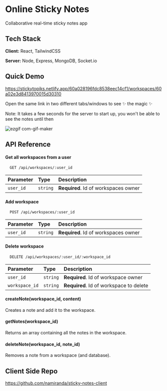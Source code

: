 
# Online Sticky Notes

 Collaborative real-time sticky notes app

 


## Tech Stack

**Client:** React, TailwindCSS

**Server:** Node, Express, MongoDB, Socket.io

## Quick Demo

https://stickytopiks.netlify.app/60a028196fdc8538eec14cf1/workspaces/60a02e3d8413970015d30310

Open the same link in two different tabs/windows to see ✨ the magic ✨

Note: It takes a few seconds for the server to start up, you won't be able to see the notes until then

![ezgif com-gif-maker](https://user-images.githubusercontent.com/49685356/119281814-8d878e00-bc0d-11eb-9f82-b11ceb9e0cc6.gif)
  
## API Reference

#### Get all workspaces from a user

```http
  GET /api/workspaces/:user_id
```

| Parameter | Type     | Description                |
| :-------- | :------- | :------------------------- |
| `user_id` | `string` | **Required**. Id of workspaces owner |

#### Add workspace 

```http
  POST /api/workspaces/:user_id
```

| Parameter | Type     | Description                       |
| :-------- | :------- | :-------------------------------- |
| `user_id`      | `string` | **Required**. Id of workspaces owner |

#### Delete workspace 

```http
  DELETE /api/workspaces/:user_id/:workspace_id
```

| Parameter | Type     | Description                       |
| :-------- | :------- | :-------------------------------- |
| `user_id`      | `string` | **Required**. Id of workspace owner |
| `workspace_id`      | `string` | **Required**. Id of workspace to delete  |


#### createNote(workspace_id, content)

Creates a note and add it to the workspace.

#### getNotes(workspace_id)

Returns an array containing all the notes in the workspace.

#### deleteNote(workspace_id, note_id)

Removes a note from a workspace (and database).
  
  
  ## Client Side Repo
  
  https://github.com/namiranda/sticky-notes-client
